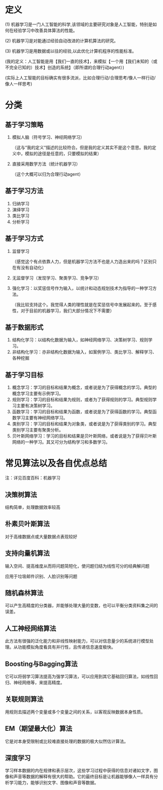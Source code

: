 


# 定义

(1) 机器学习是一门人工智能的科学,该领域的主要研究对象是人工智能，特别是如何在经验学习中改善具体算法的性能。

(2) 机器学习是对能通过经验自动改进的计算机算法的研究。

(3) 机器学习是用数据或以往的经验,以此优化计算机程序的性能标准。

(我的定义：人工智能是用【我们一直的技术】，来模拟【一个用【我们未知的（或不完全已知的）技术】创造的系统】（即所谓的合理行动agent）)

(实际上人工智能的目标确实有很多流派，比如合理行动/合理思考/像人一样行动/像人一样思考)

# 分类

## 基于学习策略

1. 模拟人脑（符号学习、神经网络学习）

   （这与“我的定义“描述的比较符合。但是我的定义其实不是这个意思。我的定义中，模拟的途径是任意的，只要模拟的结果）

2. 直接采用数学方法（统计机器学习）

   （这个大概可以归为合理行动agent）

## 基于学习方法

1. 归纳学习
2. 演绎学习
3. 类比学习
4. 分析学习

## 基于学习方式

1. 监督学习

   （感觉这个有点依靠人力，但是机器学习方法不也是人力造出来的吗？区别只在有没有自动化）

2. 无监督学习（发现学习、聚类学习、竞争学习）

3. 强化学习：以奖惩信号作为输入，以统计和动态规划技术为指导的一种学习方法。

   （我比较支持这个。我觉得人类的理性就是在奖惩信号中发展起来的。至于感性，对于目前的机器学习，我们大部分情况下不需要）

## 基于数据形式

1. 结构化学习：以结构化数据为输入，如神经网络学习、决策树学习、规则学习。
2. 非结构化学习：亦非结构化数据为输入，如案例学习、类比学习、解释学习、各种挖掘

## 基于学习目标

1.  概念学习：学习的目标和结果为概念，或者说是为了获得概念的学习。典型的概念学习主要有示例学习。
2. 规则学习：学习的目标和结果为规则，或者为了获得规则的学习。典型规则学习主要有决策树学习。
3. 函数学习：学习的目标和结果为函数，或者说是为了获得函数的学习。典型函数学习主要有神经网络学习。
4. 类别学习：学习的目标和结果为对象类，或者说是为了获得类别的学习。典型类别学习主要有聚类分析。
5.  贝叶斯网络学习：学习的目标和结果是贝叶斯网络，或者说是为了获得贝叶斯网络的一种学习。其又可分为结构学习和多数学习。

# 常见算法以及各自优点总结

注：详见百度百科：机器学习

## 决策树算法

结构简单，处理数据效率较高

## 朴素贝叶斯算法

对于高维数据点或大量数据点表现较好

## 支持向量机算法

输入空间、提高维度从而将问题简短化，使问题归结为线性可分的经典解问题

应用于垃圾邮件识别、人脸识别等问题

## 随机森林算法

可以产生高精度的分类器，并能够处理大量的变数，也可以平衡分类资料集之间的误差。

## 人工神经网络算法

此方法有很强的泛化能力和非线性映射能力，可以对信息量少的系统进行模型处理。从功能模拟角度看具有并行性，且传递信息速度极快。

## Boosting与Bagging算法

它可以将弱学习算法提高为强学习算法，可以应用到其它基础回归算法，如线性回归、神经网络等，来提高精度。

## 关联规则算法

用规则去描述两个变量或多个变量之间的关系，以客观反映数据本身性质。

## EM（期望最大化）算法

它是对本身受限制或比较难直接处理的数据的极大似然估计算法。

## 深度学习

学习样本数据的内在规律和表示层次，这些学习过程中获得的信息对诸如文字，图像和声音等数据的解释有很大的帮助。它的最终目标是让机器能够像人一样具有分析学习能力，能够识别文字、图像和声音等数据。
